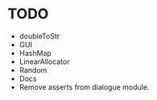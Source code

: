 # TODO

* doubleToStr
* GUI
* HashMap
* LinearAllocator
* Random
* Docs
* Remove asserts from dialogue module.
